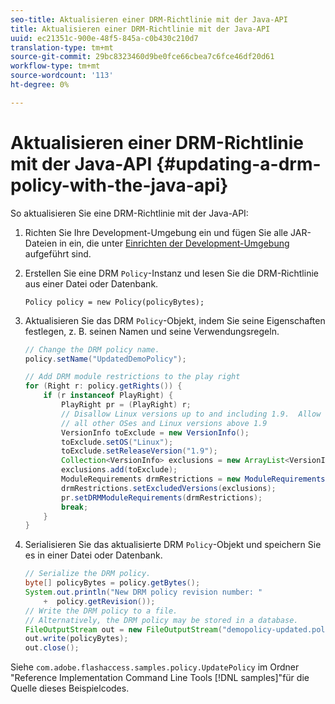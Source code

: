 ```yaml
---
seo-title: Aktualisieren einer DRM-Richtlinie mit der Java-API
title: Aktualisieren einer DRM-Richtlinie mit der Java-API
uuid: ec21351c-900e-48f5-845a-c0b430c210d7
translation-type: tm+mt
source-git-commit: 29bc8323460d9be0fce66cbea7c6fce46df20d61
workflow-type: tm+mt
source-wordcount: '113'
ht-degree: 0%

---
```



# Aktualisieren einer DRM-Richtlinie mit der Java-API {#updating-a-drm-policy-with-the-java-api}

So aktualisieren Sie eine DRM-Richtlinie mit der Java-API:

1. Richten Sie Ihre Development-Umgebung ein und fügen Sie alle JAR-Dateien in ein, die unter [Einrichten der Development-Umgebung](../../protecting-content/setting-up-the-sdk/setup-dev-env.md) aufgeführt sind.
1. Erstellen Sie eine DRM `Policy`-Instanz und lesen Sie die DRM-Richtlinie aus einer Datei oder Datenbank.

   ```
   Policy policy = new Policy(policyBytes);
   ```

1. Aktualisieren Sie das DRM `Policy`-Objekt, indem Sie seine Eigenschaften festlegen, z. B. seinen Namen und seine Verwendungsregeln.

   ```java
   // Change the DRM policy name.  
   policy.setName("UpdatedDemoPolicy");  
   
   // Add DRM module restrictions to the play right  
   for (Right r: policy.getRights()) {  
       if (r instanceof PlayRight) {  
           PlayRight pr = (PlayRight) r;  
           // Disallow Linux versions up to and including 1.9.  Allow  
           // all other OSes and Linux versions above 1.9  
           VersionInfo toExclude = new VersionInfo();  
           toExclude.setOS("Linux");  
           toExclude.setReleaseVersion("1.9");  
           Collection<VersionInfo> exclusions = new ArrayList<VersionInfo>();  
           exclusions.add(toExclude);  
           ModuleRequirements drmRestrictions = new ModuleRequirements();  
           drmRestrictions.setExcludedVersions(exclusions);  
           pr.setDRMModuleRequirements(drmRestrictions);  
           break;  
       }  
   }
   ```

1. Serialisieren Sie das aktualisierte DRM `Policy`-Objekt und speichern Sie es in einer Datei oder Datenbank.

   ```java
   // Serialize the DRM policy.  
   byte[] policyBytes = policy.getBytes();  
   System.out.println("New DRM policy revision number: "  
       +  policy.getRevision());      
   // Write the DRM policy to a file.   
   // Alternatively, the DRM policy may be stored in a database.  
   FileOutputStream out = new FileOutputStream("demopolicy-updated.pol");  
   out.write(policyBytes);  
   out.close();
   ```

Siehe `com.adobe.flashaccess.samples.policy.UpdatePolicy` im Ordner &quot;Reference Implementation Command Line Tools [!DNL samples]&quot;für die Quelle dieses Beispielcodes.
